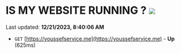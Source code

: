 # IS MY WEBSITE RUNNING ? [![](https://img.shields.io/static/v1?label=Sponsor&message=%E2%9D%A4&logo=GitHub&color=%23fe8e86)](https://github.com/sponsors/<username>)

Last updated: **12/21/2023, 8:40:06 AM**

- `GET` [https://youssefservice.me](https://youssefservice.me) - **Up** (625ms)
